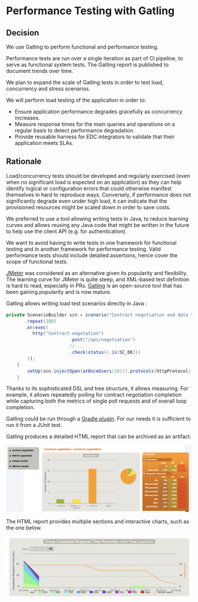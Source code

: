 # Performance Testing with Gatling

## Decision

We use Gatling to perform functional and performance testing.

Performance tests are run over a single iteration as part of CI pipeline, to serve as functional system tests. The Gatling report is published to document trends over time.

We plan to expand the scale of Gatling tests in order to test load, concurrency and stress scenarios.

We will perform load testing of the application in order to:

- Ensure application performance degrades gracefully as concurrency increases.
- Measure response times for the main queries and operations on a regular basis to detect performance degradation.
- Provide reusable harness for EDC integrators to validate that their application meets SLAs.

## Rationale

Load/concurrency tests should be developed and regularly exercised (even when no significant load is expected on an application) as they can help identify logical or configuration errors that could otherwise manifest themselves in hard to reproduce ways. Conversely, if performance does not significantly degrade even under high load, it can indicate that the provisioned resources might be scaled down in order to save costs.

We preferred to use a tool allowing writing tests in Java, to reduce learning curves and allows reusing any Java code that might be written in the future to help use the client API (e.g. for authentication).

We want to avoid having to write tests in one framework for functional testing and in another framework for performance testing. Valid performance tests should include detailed assertions, hence cover the scope of functional tests.

[JMeter](https://jmeter.apache.org/) was considered as an alternative given its popularity and flexibility. The learning curve for JMeter is quite steep, and XML-based test definition is hard to read, especially in PRs. [Gatling](https://github.com/gatling/gatling) is an open-source tool that has been gaining popularity and is now mature.

Gatling allows writing load test scenarios directly in Java :

```java
private ScenarioBuilder scn = scenario("Contract negotiation and data transfer.")
       .repeat(100)
       .on(exec(
          http("Contract negotation")
                        .post("/api/negotiation")
                        // ...
                        .check(status().is(SC_OK)))
        ));
    {
        setUp(scn.injectOpen(atOnceUsers(10))).protocols(httpProtocol);
    }
```

Thanks to its sophisticated DSL and tree structure, it allows measuring. For example, it allows repeatedly polling for contract negotiation completion while capturing both the metrics of single poll requests and of overall loop completion.

Gatling could be run through a [Gradle plugin](https://gatling.io/docs/gatling/reference/current/extensions/gradle_plugin/). For our needs it is sufficient to run it from a JUnit test.

Gatling produces a detailed HTML report that can be archived as an artifact.

![Gatling report](gatling.png)

The HTML report provides multiple sections and interactive charts, such as the one below.

![Gatling percentiles](gatling-percentiles.png)
